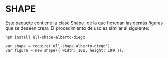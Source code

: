 # SHAPE

Este paquete contiene la clase Shape, de la que heredan las demás figuras que se deseen crear. El procedimiento de uso es similar al siguiente:

```
npm install ull-shape-alberto-diego

var shape = require('ull-shape-alberto-diego');
var figura = new shape({ width: 100, height: 100 });
```
